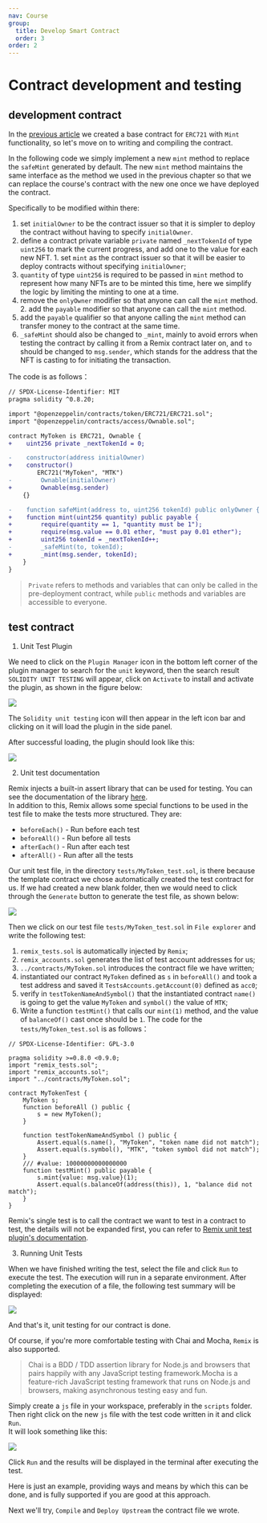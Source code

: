 ```yaml
---
nav: Course
group:
  title: Develop Smart Contract
  order: 3
order: 2
---
```


# Contract development and testing

## development contract

In the [previous article](./contract-init.md) we created a base contract for `ERC721` with `Mint` functionality, so let's move on to writing and compiling the contract.

In the following code we simply implement a new `mint` method to replace the `safeMint` generated by default. The new `mint` method maintains the same interface as the method we used in the previous chapter so that we can replace the course's contract with the new one once we have deployed the contract.

Specifically to be modified within there:

1. set `initialOwner` to be the contract issuer so that it is simpler to deploy the contract without having to specify `initialOwner`.
2. define a contract private variable `private` named `_nextTokenId` of type `uint256` to mark the current progress, and add one to the value for each new NFT. 1. set `mint` as the contract issuer so that it will be easier to deploy contracts without specifying `initialOwner`;
3. `quantity` of type `uint256` is required to be passed in `mint` method to represent how many NFTs are to be minted this time, here we simplify the logic by limiting the minting to one at a time.
4. remove the `onlyOwner` modifier so that anyone can call the `mint` method. 2. add the `payable` modifier so that anyone can call the `mint` method.
5. add the `payable` qualifier so that anyone calling the `mint` method can transfer money to the contract at the same time.
6. `_safeMint` should also be changed to `_mint`, mainly to avoid errors when testing the contract by calling it from a Remix contract later on, and `to` should be changed to `msg.sender`, which stands for the address that the NFT is casting to for initiating the transaction.

The code is as follows：

```diff
// SPDX-License-Identifier: MIT
pragma solidity ^0.8.20;

import "@openzeppelin/contracts/token/ERC721/ERC721.sol";
import "@openzeppelin/contracts/access/Ownable.sol";

contract MyToken is ERC721, Ownable {
+    uint256 private _nextTokenId = 0;

-    constructor(address initialOwner)
+    constructor()
        ERC721("MyToken", "MTK")
-        Ownable(initialOwner)
+        Ownable(msg.sender)
    {}

-    function safeMint(address to, uint256 tokenId) public onlyOwner {
+    function mint(uint256 quantity) public payable {
+        require(quantity == 1, "quantity must be 1");
+        require(msg.value == 0.01 ether, "must pay 0.01 ether");
+        uint256 tokenId = _nextTokenId++;
-        _safeMint(to, tokenId);
+        _mint(msg.sender, tokenId);
    }
}
```

> `Private` refers to methods and variables that can only be called in the pre-deployment contract, while `public` methods and variables are accessible to everyone.

## test contract

1. Unit Test Plugin

We need to click on the `Plugin Manager` icon in the bottom left corner of the plugin manager to search for the `unit` keyword, then the search result `SOLIDITY UNIT TESTING` will appear, click on `Activate` to install and activate the plugin, as shown in the figure below:

![](./img/unitTest.png)

The `Solidity unit testing` icon will then appear in the left icon bar and clicking on it will load the plugin in the side panel.

After successful loading, the plugin should look like this:

![](./img/unitTest1.png)

2. Unit test documentation

Remix injects a built-in assert library that can be used for testing. You can see the documentation of the library [here](https://remix-ide.readthedocs.io/en/latest/assert_library.html).  
In addition to this, Remix allows some special functions to be used in the test file to make the tests more structured. They are:

- `beforeEach()` - Run before each test
- `beforeAll()` - Run before all tests
- `afterEach()` - Run after each test
- `afterAll()` - Run after all the tests

Our unit test file, in the directory `tests/MyToken_test.sol`, is there because the template contract we chose automatically created the test contract for us. If we had created a new blank folder, then we would need to click through the `Generate` button to generate the test file, as shown below:

![](./img/generate.png)

Then we click on our test file `tests/MyToken_test.sol` in `File explorer` and write the following test:

1. `remix_tests.sol` is automatically injected by `Remix`;
2. `remix_accounts.sol` generates the list of test account addresses for us;
3. `../contracts/MyToken.sol` introduces the contract file we have written;
4. instantiated our contract `MyToken` defined as `s` in `beforeAll()` and took a test address and saved it `TestsAccounts.getAccount(0)` defined as `acc0`;
5. verify in `testTokenNameAndSymbol()` that the instantiated contract `name()` is going to get the value `MyToken` and `symbol()` the value of `MTK`;
6. Write a function `testMint()` that calls our `mint(1)` method, and the value of `balanceOf()` cast once should be `1`. The code for the `tests/MyToken_test.sol` is as follows：

```solidity
// SPDX-License-Identifier: GPL-3.0

pragma solidity >=0.8.0 <0.9.0;
import "remix_tests.sol";
import "remix_accounts.sol";
import "../contracts/MyToken.sol";

contract MyTokenTest {
    MyToken s;
    function beforeAll () public {
        s = new MyToken();
    }

    function testTokenNameAndSymbol () public {
        Assert.equal(s.name(), "MyToken", "token name did not match");
        Assert.equal(s.symbol(), "MTK", "token symbol did not match");
    }
    /// #value: 10000000000000000
    function testMint() public payable {
        s.mint{value: msg.value}(1);
        Assert.equal(s.balanceOf(address(this)), 1, "balance did not match");
    }
}
```

Remix's single test is to call the contract we want to test in a contract to test, the details will not be expanded first, you can refer to [Remix unit test plugin's documentation](https://remix-ide.readthedocs.io/en/latest/unittesting.html).

3. Running Unit Tests

When we have finished writing the test, select the file and click `Run` to execute the test. The execution will run in a separate environment. After completing the execution of a file, the following test summary will be displayed:

![](./img/run.png)

And that's it, unit testing for our contract is done.

Of course, if you're more comfortable testing with Chai and Mocha, `Remix` is also supported.

> Chai is a BDD / TDD assertion library for Node.js and browsers that pairs happily with any JavaScript testing framework.Mocha is a feature-rich JavaScript testing framework that runs on Node.js and browsers, making asynchronous testing easy and fun.

Simply create a `js` file in your workspace, preferably in the `scripts` folder. Then right click on the new `js` file with the test code written in it and click `Run`.  
It will look something like this:

![](./img/chai.png)

Click `Run` and the results will be displayed in the terminal after executing the test.

Here is just an example, providing ways and means by which this can be done, and is fully supported if you are good at this approach.

Next we'll try, `Compile` and `Deploy Upstream` the contract file we wrote.
